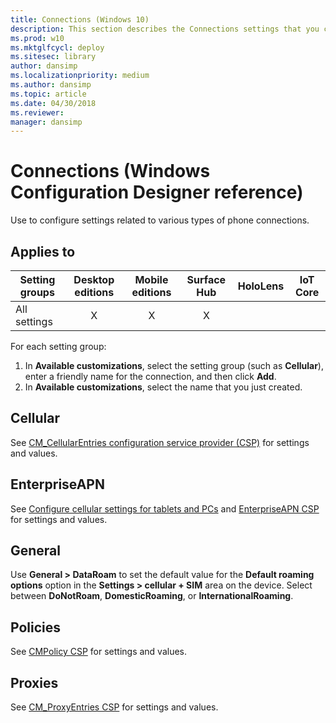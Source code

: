 ```yaml
---
title: Connections (Windows 10)
description: This section describes the Connections settings that you can configure in provisioning packages for Windows 10 using Windows Configuration Designer.
ms.prod: w10
ms.mktglfcycl: deploy
ms.sitesec: library
author: dansimp
ms.localizationpriority: medium
ms.author: dansimp
ms.topic: article
ms.date: 04/30/2018
ms.reviewer: 
manager: dansimp
---
```


# Connections (Windows Configuration Designer reference)

Use to configure settings related to various types of phone connections.

## Applies to

| Setting groups  | Desktop editions | Mobile editions | Surface Hub | HoloLens | IoT Core |
| --- | :---: | :---: | :---: | :---: | :---: |
| All settings  | X |  X  | X |  |  |


For each setting group:
1. In **Available customizations**, select the setting group (such as **Cellular**), enter a friendly name for the connection, and then click **Add**.
2. In **Available customizations**, select the name that you just created. 

## Cellular

See [CM_CellularEntries configuration service provider (CSP)](/windows/client-management/mdm/cm-cellularentries-csp) for settings and values.

## EnterpriseAPN

See [Configure cellular settings for tablets and PCs](../provisioning-apn.md) and 
[EnterpriseAPN CSP](/windows/client-management/mdm/enterpriseapn-csp) for settings and values.

## General

Use **General > DataRoam** to set the default value for the **Default roaming options** option in the **Settings > cellular + SIM** area on the device. Select between **DoNotRoam**, **DomesticRoaming**, or **InternationalRoaming**. 

## Policies

See [CMPolicy CSP](/windows/client-management/mdm/cmpolicy-csp) for settings and values.

## Proxies

See [CM_ProxyEntries CSP](/windows/client-management/mdm/cm-proxyentries-csp) for settings and values.